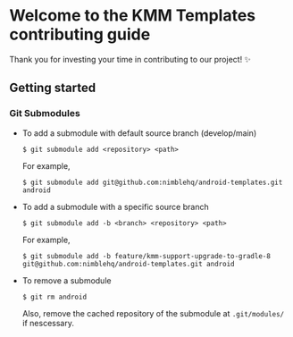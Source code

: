 # Welcome to the KMM Templates contributing guide <!-- omit in toc -->

Thank you for investing your time in contributing to our project! :sparkles:

## Getting started

### Git Submodules

- To add a submodule with default source branch (develop/main)
  ```
  $ git submodule add <repository> <path>
  ```
  For example,
  ```
  $ git submodule add git@github.com:nimblehq/android-templates.git android
  ```
- To add a submodule with a specific source branch
    ```
  $ git submodule add -b <branch> <repository> <path>
  ```
  For example,
  ```
  $ git submodule add -b feature/kmm-support-upgrade-to-gradle-8 git@github.com:nimblehq/android-templates.git android
  ```
- To remove a submodule
  ```
  $ git rm android
  ```
  Also, remove the cached repository of the submodule at `.git/modules/` if nescessary.
